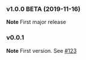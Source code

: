 ### v1.0.0 BETA (2019-11-16)

**Note** First major release



### v0.0.1

**Note** First version. See <a href="https://github.com/theotherp/nzbhydra2/issues/123">#123</a>

